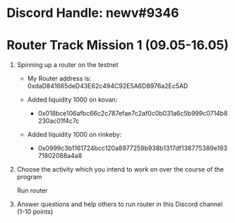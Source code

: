 # Discord Handle: newv#9346
# Router Track Mission 1 (09.05-16.05)

1) Spinning up a router on the testnet

    - My Router address is: 0xdaD841665deD43E62c494C92E5A6D8976a2Ec5AD
         
    - Added liquidity 1000 on kovan: 
       - 0x018bce106afbc66c2c787efae7c2af0c0b031a6c5b999c0714b8230ac01f4c7c
    - Added liquidity 1000 on rinkeby:
       -  0x0999c3b1161724bcc120a8977259b938b1317df138775389e19371802088a4a8

2) Choose the activity which you intend to work on over the course of the program

    Run router


3) Answer questions and help others to run router in this Discord channel (1-10 points)

  
